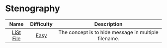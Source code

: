 # Stenography

| Name | Difficulty | Description |
| :---: | :---: | :---: |
| [LiSt File](LiSt%20Files/challenges.md) | [Easy](../Difficulty/Easy.md) | The concept is to hide message in multiple filename. |
